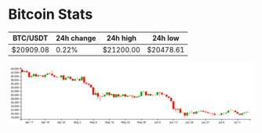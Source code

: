 # Bitcoin Stats

BTC/USDT|24h change|24h high|24h low|
|---|---|---|---|
|$20909.08|0.22%|$21200.00|$20478.61|

<img src="./chart.svg">
